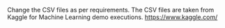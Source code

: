 Change the CSV files as per requirements.
The CSV files are taken from Kaggle for Machine Learning demo executions.
https://www.kaggle.com/
